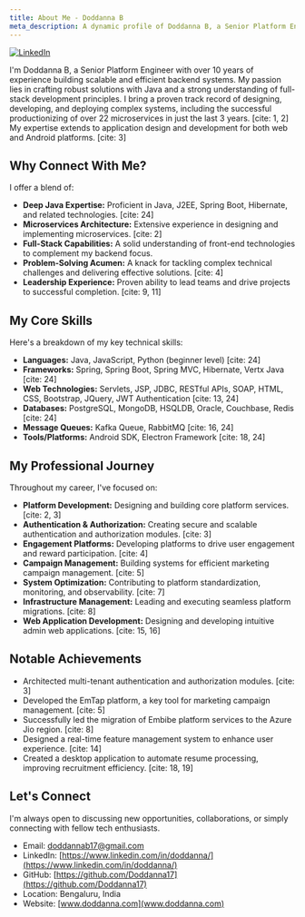 ```yaml
---
title: About Me - Doddanna B
meta_description: A dynamic profile of Doddanna B, a Senior Platform Engineer specializing in Java and scalable backend solutions.
---
```


[![LinkedIn](https://img.shields.io/badge/LinkedIn-Connect-blue.svg?logo=linkedin)](https://www.linkedin.com/in/doddanna/)

I'm Doddanna B, a Senior Platform Engineer with over 10 years of experience building scalable and efficient backend systems. My passion lies in crafting robust solutions with Java and a strong understanding of full-stack development principles. I bring a proven track record of designing, developing, and deploying complex systems, including the successful productionizing of over 22 microservices in just the last 3 years. [cite: 1, 2] My expertise extends to application design and development for both web and Android platforms. [cite: 3]

## Why Connect With Me?

I offer a blend of:

* **Deep Java Expertise:** Proficient in Java, J2EE, Spring Boot, Hibernate, and related technologies. [cite: 24]
* **Microservices Architecture:** Extensive experience in designing and implementing microservices. [cite: 2]
* **Full-Stack Capabilities:** A solid understanding of front-end technologies to complement my backend focus.
* **Problem-Solving Acumen:** A knack for tackling complex technical challenges and delivering effective solutions. [cite: 4]
* **Leadership Experience:** Proven ability to lead teams and drive projects to successful completion. [cite: 9, 11]

## My Core Skills

Here's a breakdown of my key technical skills:

* **Languages:** Java, JavaScript, Python (beginner level) [cite: 24]
* **Frameworks:** Spring, Spring Boot, Spring MVC, Hibernate, Vertx Java [cite: 24]
* **Web Technologies:** Servlets, JSP, JDBC, RESTful APIs, SOAP, HTML, CSS, Bootstrap, JQuery, JWT Authentication [cite: 13, 24]
* **Databases:** PostgreSQL, MongoDB, HSQLDB, Oracle, Couchbase, Redis [cite: 24]
* **Message Queues:** Kafka Queue, RabbitMQ [cite: 16, 24]
* **Tools/Platforms:** Android SDK, Electron Framework [cite: 18, 24]

## My Professional Journey

Throughout my career, I've focused on:

* **Platform Development:** Designing and building core platform services. [cite: 2, 3]
* **Authentication & Authorization:** Creating secure and scalable authentication and authorization modules. [cite: 3]
* **Engagement Platforms:** Developing platforms to drive user engagement and reward participation. [cite: 4]
* **Campaign Management:** Building systems for efficient marketing campaign management. [cite: 5]
* **System Optimization:** Contributing to platform standardization, monitoring, and observability. [cite: 7]
* **Infrastructure Management:** Leading and executing seamless platform migrations. [cite: 8]
* **Web Application Development:** Designing and developing intuitive admin web applications. [cite: 15, 16]

## Notable Achievements

* Architected multi-tenant authentication and authorization modules. [cite: 3]
* Developed the EmTap platform, a key tool for marketing campaign management. [cite: 5]
* Successfully led the migration of Embibe platform services to the Azure Jio region. [cite: 8]
* Designed a real-time feature management system to enhance user experience. [cite: 14]
* Created a desktop application to automate resume processing, improving recruitment efficiency. [cite: 18, 19]

## Let's Connect

I'm always open to discussing new opportunities, collaborations, or simply connecting with fellow tech enthusiasts.

* Email: [doddannab17@gmail.com](mailto:doddannab17@gmail.com)
* LinkedIn: [https://www.linkedin.com/in/doddanna/](https://www.linkedin.com/in/doddanna/)
* GitHub: [https://github.com/Doddanna17](https://github.com/Doddanna17)
* Location: Bengaluru, India
* Website: [www.doddanna.com](www.doddanna.com)
